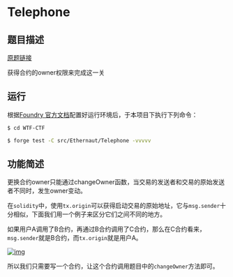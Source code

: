 # Telephone

## 题目描述

[原题链接](https://ethernaut.openzeppelin.com/level/0x2C2307bb8824a0AbBf2CC7D76d8e63374D2f8446)

获得合约的owner权限来完成这一关

## 运行

根据[Foundry 官方文档](https://getfoundry.sh/)配置好运行环境后，于本项目下执行下列命令：

```sh
$ cd WTF-CTF

$ forge test -C src/Ethernaut/Telephone -vvvvv
```

## 功能简述

更换合约owner只能通过changeOwner函数，当交易的发送者和交易的原始发送者不同时，发生owner变动。

在`solidity`中，使用`tx.origin`可以获得启动交易的原始地址，它与`msg.sender`十分相似，下面我们用一个例子来区分它们之间不同的地方。

如果用户A调用了B合约，再通过B合约调用了C合约，那么在C合约看来，`msg.sender`就是B合约，而`tx.origin`就是用户A。

[![img](https://github.com/AmazingAng/WTF-Solidity/raw/main/S12_TxOrigin/img/S12_1.jpg)](https://github.com/AmazingAng/WTF-Solidity/blob/main/S12_TxOrigin/img/S12_1.jpg)

所以我们只需要写一个合约，让这个合约调用题目中的`changeOwner`方法即可。


